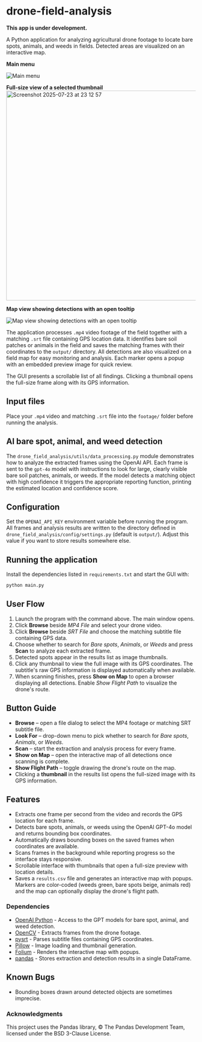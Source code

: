 # drone-field-analysis
**This app is under development.**

A Python application for analyzing agricultural drone footage to locate bare spots, animals, and weeds in fields. Detected areas are visualized on an interactive map.

**Main menu**

![Main menu](https://github.com/user-attachments/assets/3411ca3e-d507-4cae-9685-a223fbc913ef)



**Full-size view of a selected  thumbnail**
<img width="565" height="556" alt="Screenshot 2025-07-23 at 23 12 57" src="https://github.com/user-attachments/assets/2b1ea278-5c71-4e49-878f-574e7439a24f" />


**Map view showing detections with an open tooltip**

![Map view showing detections with an open tooltip](https://github.com/user-attachments/assets/10dbed14-80cc-4109-a7cd-b34165f31edb)



The application processes `.mp4` video footage of the field together with a matching `.srt` file containing GPS location data.
It identifies bare soil patches or animals in the field and saves the matching frames with their coordinates to the `output/` directory.
All detections are also visualized on a field map for easy monitoring and analysis. Each marker opens a popup with an embedded preview image for quick review.

The GUI presents a scrollable list of all findings. Clicking a thumbnail opens the full-size frame along with its GPS information.

## Input files
Place your `.mp4` video and matching `.srt` file into the `footage/` folder before running the analysis.

## AI bare spot, animal, and weed detection

The `drone_field_analysis/utils/data_processing.py` module demonstrates how to analyze the extracted frames using
the OpenAI API. Each frame is sent to the `gpt-4o` model with instructions to look
for large, clearly visible bare soil patches, animals, or weeds. If the model detects a
matching object with high confidence it triggers the appropriate reporting function,
printing the estimated location and confidence score.

## Configuration

Set the `OPENAI_API_KEY` environment variable before running the program.
All frames and analysis results are written to the directory defined in
`drone_field_analysis/config/settings.py` (default is `output/`). Adjust this
value if you want to store results somewhere else.

## Running the application

Install the dependencies listed in `requirements.txt` and start the GUI with:

```bash
python main.py
```

## User Flow

1. Launch the program with the command above. The main window opens.
2. Click **Browse** beside *MP4 File* and select your drone video.
3. Click **Browse** beside *SRT File* and choose the matching subtitle file containing GPS data.
4. Choose whether to search for *Bare spots*, *Animals*, or *Weeds* and press **Scan** to analyze each extracted frame.
5. Detected spots appear in the results list as image thumbnails.
6. Click any thumbnail to view the full image with its GPS coordinates. The subtitle's raw GPS
   information is displayed automatically when available.
7. When scanning finishes, press **Show on Map** to open a browser displaying all detections. Enable *Show Flight Path* to visualize the drone's route.

## Button Guide

- **Browse** – open a file dialog to select the MP4 footage or matching SRT subtitle file.
- **Look For** – drop-down menu to pick whether to search for *Bare spots*, *Animals*, or *Weeds*.
- **Scan** – start the extraction and analysis process for every frame.
- **Show on Map** – open the interactive map of all detections once scanning is complete.
- **Show Flight Path** – toggle drawing the drone's route on the map.
- Clicking a **thumbnail** in the results list opens the full-sized image with its GPS information.

## Features

- Extracts one frame per second from the video and records the GPS location for each frame.
- Detects bare spots, animals, or weeds using the OpenAI GPT-4o model and returns bounding box coordinates.
- Automatically draws bounding boxes on the saved frames when coordinates are available.
- Scans frames in the background while reporting progress so the interface stays responsive.
- Scrollable interface with thumbnails that open a full-size preview with location details.
- Saves a `results.csv` file and generates an interactive map with popups. Markers are color-coded (weeds green, bare spots beige, animals red) and the map can optionally display the drone's flight path.
  
### Dependencies

- [OpenAI Python](https://github.com/openai/openai-python) - Access to the GPT models for bare spot, animal, and weed detection.
- [OpenCV](https://opencv.org/) - Extracts frames from the drone footage.
- [pysrt](https://github.com/byroot/pysrt) - Parses subtitle files containing GPS coordinates.
- [Pillow](https://python-pillow.org/) - Image loading and thumbnail generation.
- [Folium](https://github.com/python-visualization/folium) - Renders the interactive map with popups.
- [pandas](https://pandas.pydata.org/) - Stores extraction and detection results in a single DataFrame.

## Known Bugs

- Bounding boxes drawn around detected objects are sometimes imprecise.

### Acknowledgments
This project uses the Pandas library, © The Pandas Development Team, licensed under the BSD 3-Clause License.
